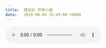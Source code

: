 ```yaml
---
title:  德云社 开场小曲
date:   2018-08-04 15:45:00 +0800
---
```


<audio src="https://data.yunbin.xyz/blog/2018/08/201808041545441533368744.mp3" controls="controls"></audio>
